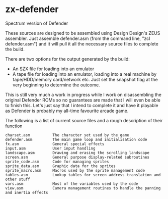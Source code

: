 # zx-defender

Spectrum version of Defender

These sources are designed to be assembled using Design Design's ZEUS assembler. Just assemble defender.asm (from the command line, "zcl defender.asm") and it will pull it all the necessary source files to complete the build.

There are two options for the output generated by the build:
  * An SZX file for loading into an emulator
  * A tape file for loading into an emulator, loading into a real machine by tape/HDD/memory card/network etc.
Just set the snapshot flag at the very beginning to determine the outcome.

This is still very much a work in progress while I work on disassembling the original Defender ROMs so no guarantees are made that I will even be able to finish this. Let's just say that I intend to complete it and have it playable as Defender is probably my all-time favourite arcade game.

The following is a list of current source files and a rough description of their function

 	charset.asm          The character set used by the game
 	defender.asm         The main game loop and initialisation code
	fx.asm               General special effects
	input.asm            User input handling
	landscape.asm        Drawing and erasing the scrolling landscape
	screen.asm           General purpose display-related subroutines
	sprite_code.asm      Code for managing sprites
	sprite_data.asm      Graphic data for the sprites
	sprite_macro.asm     Macros used by the sprite management code
	tables.asm           Lookup tables for screen address translation and other stuff
	vars.asm             Most of the variables used by the code
	view.asm             Camera management routines to handle the panning and inertia effects
	
